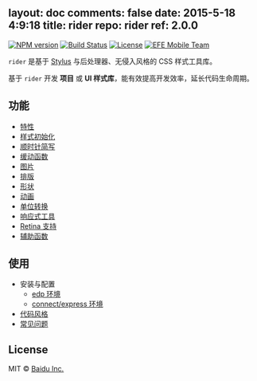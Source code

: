 layout: doc
comments: false
date: 2015-5-18 4:9:18
title: rider
repo: rider
ref: 2.0.0
---

[![NPM version](https://img.shields.io/npm/v/rider.svg?style=flat-square)](https://npmjs.org/package/rider) [![Build Status](https://img.shields.io/travis/ecomfe/rider.svg?style=flat-square)](https://travis-ci.org/ecomfe/rider) [![License](https://img.shields.io/npm/l/rider.svg?style=flat-square)](./LICENSE) [![EFE Mobile Team](https://img.shields.io/badge/EFE-Mobile_Team-blue.svg?style=flat-square)](http://efe.baidu.com)

`rider` 是基于 [Stylus](http://stylus-lang.com) 与后处理器、无侵入风格的 CSS 样式工具库。

基于 `rider` 开发 **项目** 或 **UI 样式库**，能有效提高开发效率，延长代码生命周期。

## 功能

 * [特性](./doc/feature.html)
 * [样式初始化](./doc/initialize.html)
 * [顺时针简写](./doc/clockhand.html)
 * [缓动函数](./doc/easing.html)
 * [图片](./doc/image.html)
 * [排版](./doc/typography.html)
 * [形状](./doc/shape.html)
 * [动画](./doc/animate.html)
 * [单位转换](./doc/unit.html)
 * [响应式工具](./doc/breakpoint.html)
 * [Retina 支持](./doc/retina.html)
 * [辅助函数](./doc/helper.html)

## 使用

 * 安装与配置
     * [edp 环境](https://github.com/ecomfe/edp-provider-rider)
     * [connect/express 环境](./doc/connect.html)
 * [代码风格](./doc/code-style.html)
 * [常见问题](./doc/faq.html)

## License

MIT &copy; [Baidu Inc.](./LICENSE)